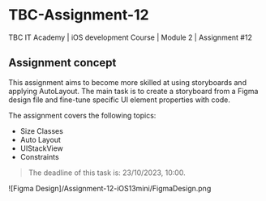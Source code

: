 # TBC-Assignment-12
TBC IT Academy | iOS development Course | Module 2 | Assignment #12

## Assignment concept

This assignment aims to become more skilled at using storyboards and applying AutoLayout. The main task is to create a storyboard from a Figma design file and fine-tune specific UI element properties with code.

The assignment covers the following topics: 
* Size Classes
* Auto Layout 
* UIStackView
* Constraints

> The deadline of this task is: 23/10/2023, 10:00. 


![Figma Design]/Assignment-12-iOS13mini/FigmaDesign.png
